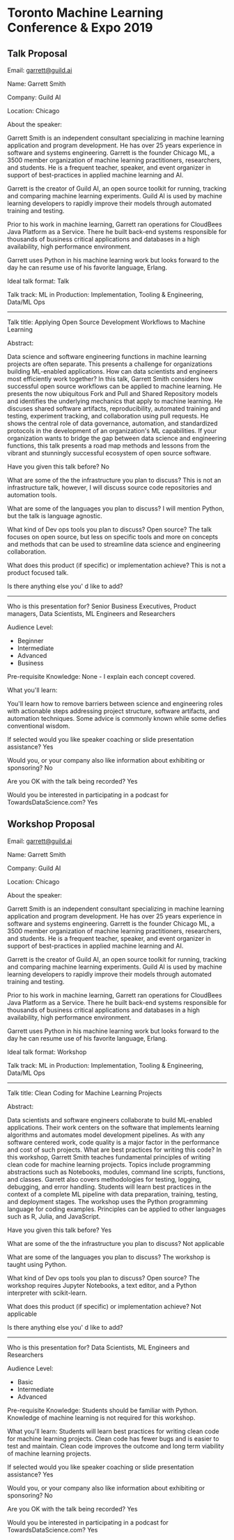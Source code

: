 # Toronto Machine Learning Conference & Expo 2019

## Talk Proposal

Email: garrett@guild.ai

Name: Garrett Smith

Company: Guild AI

Location: Chicago

About the speaker:

Garrett Smith is an independent consultant specializing in machine
learning application and program development. He has over 25 years
experience in software and systems engineering. Garrett is the founder
Chicago ML, a 3500 member organization of machine learning
practitioners, researchers, and students. He is a frequent teacher,
speaker, and event organizer in support of best-practices in applied
machine learning and AI.

Garrett is the creator of Guild AI, an open source toolkit for
running, tracking and comparing machine learning experiments. Guild AI
is used by machine learning developers to rapidly improve their models
through automated training and testing.

Prior to his work in machine learning, Garrett ran operations for
CloudBees Java Platform as a Service. There he built back-end systems
responsible for thousands of business critical applications and
databases in a high availability, high performance environment.

Garrett uses Python in his machine learning work but looks forward to
the day he can resume use of his favorite language, Erlang.

Ideal talk format: Talk

Talk track: ML in Production: Implementation, Tooling & Engineering, Data/ML Ops

---

Talk title: Applying Open Source Development Workflows to Machine
Learning

Abstract:

Data science and software engineering functions in machine learning
projects are often separate. This presents a challenge for
organizations building ML-enabled applications. How can data
scientists and engineers most efficiently work together? In this talk,
Garrett Smith considers how successful open source workflows can be
applied to machine learning. He presents the now ubiquitous Fork and
Pull and Shared Repository models and identifies the underlying
mechanics that apply to machine learning. He discuses shared software
artifacts, reproducibility, automated training and testing, experiment
tracking, and collaboration using pull requests. He shows the central
role of data governance, automation, and standardized protocols in the
development of an organization's ML capabilities. If your organization
wants to bridge the gap between data science and engineering
functions, this talk presents a road map methods and lessons from the
vibrant and stunningly successful ecosystem of open source software.

Have you given this talk before? No

What are some of the the infrastructure you plan to discuss? This is
not an infrastructure talk, however, I will discuss source code
repositories and automation tools.

What are some of the languages you plan to discuss? I will mention
Python, but the talk is language agnostic.

What kind of Dev ops tools you plan to discuss? Open source? The talk
focuses on open source, but less on specific tools and more on
concepts and methods that can be used to streamline data science and
engineering collaboration.

What does this product (if specific) or implementation achieve? This
is not a product focused talk.

Is there anything else you' d like to add?

---

Who is this presentation for? Senior Business Executives, Product
managers, Data Scientists, ML Engineers and Researchers

Audience Level:
- Beginner
- Intermediate
- Advanced
- Business

Pre-requisite Knowledge: None - I explain each concept covered.

What you'll learn:

You'll learn how to remove barriers between science and engineering
roles with actionable steps addressing project structure, software
artifacts, and automation techniques. Some advice is commonly known
while some defies conventional wisdom.

If selected would you like speaker coaching or slide presentation
assistance? Yes

Would you, or your company also like information about exhibiting or
sponsoring? No

Are you OK with the talk being recorded? Yes

Would you be interested in participating in a podcast for
TowardsDataScience.com? Yes

## Workshop Proposal

Email: garrett@guild.ai

Name: Garrett Smith

Company: Guild AI

Location: Chicago

About the speaker:

Garrett Smith is an independent consultant specializing in machine
learning application and program development. He has over 25 years
experience in software and systems engineering. Garrett is the founder
Chicago ML, a 3500 member organization of machine learning
practitioners, researchers, and students. He is a frequent teacher,
speaker, and event organizer in support of best-practices in applied
machine learning and AI.

Garrett is the creator of Guild AI, an open source toolkit for
running, tracking and comparing machine learning experiments. Guild AI
is used by machine learning developers to rapidly improve their models
through automated training and testing.

Prior to his work in machine learning, Garrett ran operations for
CloudBees Java Platform as a Service. There he built back-end systems
responsible for thousands of business critical applications and
databases in a high availability, high performance environment.

Garrett uses Python in his machine learning work but looks forward to
the day he can resume use of his favorite language, Erlang.

Ideal talk format: Workshop

Talk track: ML in Production: Implementation, Tooling & Engineering, Data/ML Ops

---

Talk title: Clean Coding for Machine Learning Projects

Abstract:

Data scientists and software engineers collaborate to build ML-enabled
applications. Their work centers on the software that implements
learning algorithms and automates model development pipelines. As with
any software centered work, code quality is a major factor in the
performance and cost of such projects. What are best practices for
writing this code? In this workshop, Garrett Smith teaches fundamental
principles of writing clean code for machine learning projects. Topics
include programming abstractions such as Notebooks, modules, command
line scripts, functions, and classes. Garrett also covers
methodologies for testing, logging, debugging, and error
handling. Students will learn best practices in the context of a
complete ML pipeline with data preparation, training, testing, and
deployment stages. The workshop uses the Python programming language
for coding examples. Principles can be applied to other languages such
as R, Julia, and JavaScript.

Have you given this talk before? Yes

What are some of the the infrastructure you plan to discuss? Not
applicable

What are some of the languages you plan to discuss? The workshop is
taught using Python.

What kind of Dev ops tools you plan to discuss? Open source? The
workshop requires Jupyter Notebooks, a text editor, and a Python
interpreter with scikit-learn.

What does this product (if specific) or implementation achieve? Not
applicable

Is there anything else you' d like to add?

---

Who is this presentation for? Data Scientists, ML Engineers and
Researchers

Audience Level:
- Basic
- Intermediate
- Advanced

Pre-requisite Knowledge: Students should be familiar with
Python. Knowledge of machine learning is not required for this
workshop.

What you'll learn: Students will learn best practices for writing
clean code for machine learning projects. Clean code has fewer bugs
and is easier to test and maintain. Clean code improves the outcome
and long term viability of machine learning projects.

If selected would you like speaker coaching or slide presentation
assistance? Yes

Would you, or your company also like information about exhibiting or
sponsoring? No

Are you OK with the talk being recorded? Yes

Would you be interested in participating in a podcast for
TowardsDataScience.com? Yes
